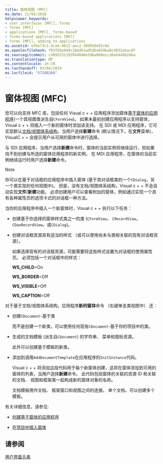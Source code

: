 ```yaml
---
title: 窗体视图 (MFC)
ms.date: 11/04/2016
helpviewer_keywords:
- user interfaces [MFC], forms
- forms [MFC]
- applications [MFC], forms-based
- forms-based applications [MFC]
- forms [MFC], adding to applications
ms.assetid: efbe73c1-4ca4-4613-aac2-30d916e92c0e
ms.openlocfilehash: f93f65e949c18ddb1ad5dba859ba8c4832abac8f
ms.sourcegitcommit: c3093251193944840e3d0a068ecc30e6449624ba
ms.translationtype: MT
ms.contentlocale: zh-CN
ms.lasthandoff: 03/04/2019
ms.locfileid: "57289268"
---
```

# <a name="form-views-mfc"></a>窗体视图 (MFC)

您可以向支持 MFC 库，包括任何 Visual c + + 应用程序添加窗体[基于窗体的应用程序](../mfc/reference/creating-a-forms-based-mfc-application.md)(一个其视图类派生自`CFormView`)。 如果未最初创建应用程序以支持窗体，Visual c + + 将插入一个新的窗体时添加该支持。 在 SDI 或 MDI 应用程序，它可实现默认[文档/视图体系结构](../mfc/document-view-architecture.md)，当用户选择**新建**命令 (默认情况下，在**文件**菜单)，VisualC + + 会提示用户从可用的窗体中进行选择。

与 SDI 应用程序，当用户选择**新建**命令时，窗体的当前实例将继续运行，但如果找不到创建与所选的窗体应用程序的新实例。 在 MDI 应用程序，在窗体的当前实例继续运行时用户选择**新建**命令。

> [!NOTE]
>  你可以在基于对话框的应用程序中插入窗体 (基于其对话框类的一个`CDialog`，另一个类实现的任何视图中)。 但是，没有文档/视图体系结构，Visual c + + 不会自动实现**文件**&#124;**新建**功能。 必须创建用户可以查看附加的窗体，例如通过实现一个具有各种属性页的选项卡式的对话框一种方法。

当你的应用程序中插入一个新窗体时，Visual c + + 执行以下任务：

- 创建基于你选择的窗体样式类之一的类 (`CFormView`， `CRecordView`， `CDaoRecordView`，或`CDialog`)。

- 创建对话框资源具有适当的样式 （或可以使用尚未与类相关联的现有对话框资源）。

   如果选择现有的对话框资源，可能需要将这些样式设置为对话框的使用属性页。 必须包括一个对话框中的样式：

     **WS_CHILD**=On

     **WS_BORDER**=Off

     **WS_VISIBLE**=Off

     **WS_CAPTION**=Off

对于基于文档/视图体系结构，应用程序**新的窗体**命令 （右键单击类视图中） 还：

- 创建`CDocument`-基于类

   而不是创建一个新类，可以使用任何现有`CDocument`-基于你的项目中的类。

- 生成的文档模板 (派生自`CDocument`) 的字符串、 菜单和图标资源。

   此外可以创建基于模板的新类。

- 添加到调用`AddDocumentTemplate`在应用程序的`InitInstance`代码。

   Visual c + + 将添加这段代码用于每个新窗体创建，这将在窗体添加到可用的窗体的列表，当用户选择**新建**命令。 此代码包括窗体的关联的资源 ID 和关联的文档、 视图和框架类一起构成新的窗体对象的名称。

   文档模板用作文档、 框架窗口和视图之间的连接。 单个文档，可以创建多个模板。

有关详细信息，请参见:

- [创建基于窗体的应用程序](../mfc/reference/creating-a-forms-based-mfc-application.md)

- [在项目中插入窗体](../mfc/inserting-a-form-into-a-project.md)

## <a name="see-also"></a>请参阅

[用户界面元素](../mfc/user-interface-elements-mfc.md)
